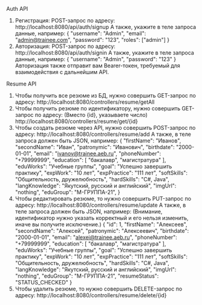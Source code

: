 Auth API
1. Регистрация: POST-запрос по адресу: http://localhost:8080/api/auth/signup
А также, укажите в теле запроса данные, например:
{
    "username": "Admin",
    "email": "admin@trainee.com",
    "password": "123",
    "roles": ["admin"]
}
2. Авторизация: POST-запрос по адресу: http://localhost:8080/api/auth/signin
А также, укажите в теле запроса данные, например:
{
    "username": "Admin",
    "password": "123"
}
Авторизация также отправит вам Bearer-токен, требуемый для взаимодействия с дальнейшим API.

Resume API
1.	Чтобы получить все резюме из БД, нужно совершить GET-запрос по адресу:
http://localhost:8080/controllers/resume/getAll
2.	Чтобы получить резюме по идентификатору, нужно совершить GET-запрос по адресу:
(Вместо {id}, указываете число)
http://localhost:8080/controllers/resume/get/{id}
3.	Чтобы создать резюме через API, нужно совершить POST-запрос по адресу:
http://localhost:8080/controllers/resume/add
А также, в теле запроса должен быть JSON, например:
{
    "firstName": "Иванов",
    "secondName": "Иван",
    "patronymic": "Иванович",
    "birthdate": "2000-01-01",
    "email": "ivanov@trainee.aeb.ru",
    "phoneNumber": "+79999999",
    "education": [
        "бакалавр",
        "магистратура"
    ],
    "eduWorks": "Учебные группы",
    "goal": "Успешно завершить практику",
    "expWork": "10 лет",
    "expPractice": "111 лет",
    "softSkills": "Общительность, дружелюбность",
    "hardSkills": "C#, Java",
    "langKnowledge": "Якутский, русский и английский",
    "imgUrl": "nothing",
    "eduGroup": "М-ГРУППА-21",
}
4.	Чтобы редактировать резюме, то нужно совершить PUT-запрос по адресу:
http://localhost:8080/controllers/resume/update
А также, в теле запроса должен быть JSON, например:
(Внимание, идентификатор нужно указать корректный и его нельзя изменить, иначе вы получите исключение.)
{
    "id": 1,
    "firstName": "Алексеев",
    "secondName": "Алексей",
    "patronymic": "Алексеевич",
    "birthdate": "2000-01-01",
    "email": "alexei@trainee.aeb.ru",
    "phoneNumber": "+79999999",
    "education": [
        "бакалавр",
        "магистратура"
    ],
    "eduWorks": "Учебные группы",
    "goal": "Успешно завершить практику",
    "expWork": "10 лет",
    "expPractice": "111 лет",
    "softSkills": "Общительность, дружелюбность",
    "hardSkills": "C#, Java",
    "langKnowledge": "Якутский, русский и английский",
    "imgUrl": "nothing",
    "eduGroup": "М-ГРУППА-21",
    "resumeStatus": "STATUS_CHECKED"
}
5.	Чтобы удалить резюме, то нужно совершить DELETE-запрос по адресу:
http://localhost:8080/controllers/resume/delete/{id}
